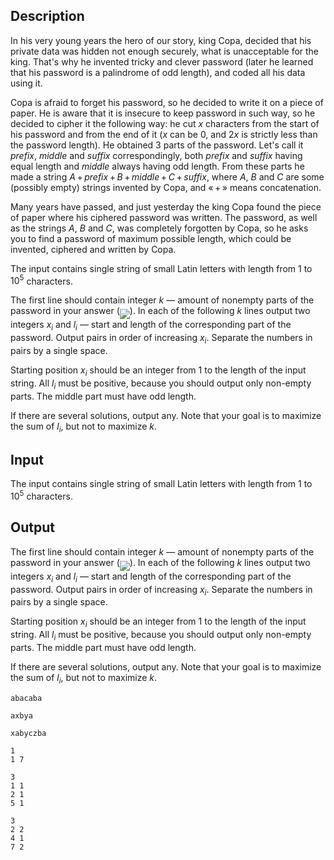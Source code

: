 ## Description

<div><p>In his very young years the hero of our story, king Copa, decided that his private data was hidden not enough securely, what is unacceptable for the king. That's why he invented tricky and clever password (later he learned that his password is a palindrome of odd length), and coded all his data using it. </p><p>Copa is afraid to forget his password, so he decided to write it on a piece of paper. He is aware that it is insecure to keep password in such way, so he decided to cipher it the following way: he cut <span class="tex-span"><i>x</i></span> characters from the start of his password and from the end of it (<span class="tex-span"><i>x</i></span> can be <span class="tex-span">0</span>, and <span class="tex-span">2<i>x</i></span> is strictly less than the password length). He obtained 3 <span class="tex-font-style-bf"><span class="tex-font-style-underline">parts of the password</span></span>. Let's call it <span class="tex-span"><i>prefix</i></span>, <span class="tex-span"><i>middle</i></span> and <span class="tex-span"><i>suffix</i></span> correspondingly, both <span class="tex-span"><i>prefix</i></span> and <span class="tex-span"><i>suffix</i></span> having equal length and <span class="tex-span"><i>middle</i></span> always having odd length. From these parts he made a string <span class="tex-span"><i>A</i> + <i>prefix</i> + <i>B</i> + <i>middle</i> + <i>C</i> + <i>suffix</i></span>, where <span class="tex-span"><i>A</i></span>, <span class="tex-span"><i>B</i></span> and <span class="tex-span"><i>C</i></span> are some (possibly empty) strings invented by Copa, and «<span class="tex-span"> + </span>» means concatenation.</p><p>Many years have passed, and just yesterday the king Copa found the piece of paper where his ciphered password was written. The password, as well as the strings <span class="tex-span"><i>A</i></span>, <span class="tex-span"><i>B</i></span> and <span class="tex-span"><i>C</i></span>, was completely forgotten by Copa, so he asks you to find a password of maximum possible length, which could be invented, ciphered and written by Copa.</p></div><div class="input-specification"><p>The input contains single string of small Latin letters with length from <span class="tex-span">1</span> to <span class="tex-span">10<sup class="upper-index">5</sup></span> characters.</p></div><div class="output-specification"><p>The first line should contain integer <span class="tex-span"><i>k</i></span> — amount of <span class="tex-font-style-bf"><span class="tex-font-style-underline">nonempty parts of the password</span></span> in your answer (<img align="middle" class="tex-formula" src="file://6hBH8Jz8.png" style="max-width: 100.0%;max-height: 100.0%;">). In each of the following <span class="tex-span"><i>k</i></span> lines output two integers <span class="tex-span"><i>x</i><sub class="lower-index"><i>i</i></sub></span> and <span class="tex-span"><i>l</i><sub class="lower-index"><i>i</i></sub></span> — start and length of the corresponding part of the password. Output pairs in order of increasing <span class="tex-span"><i>x</i><sub class="lower-index"><i>i</i></sub></span>. Separate the numbers in pairs by a single space.</p><p>Starting position <span class="tex-span"><i>x</i><sub class="lower-index"><i>i</i></sub></span> should be an integer from <span class="tex-span">1</span> to the length of the input string. All <span class="tex-span"><i>l</i><sub class="lower-index"><i>i</i></sub></span> must be positive, because you should output only non-empty parts. The middle part must have odd length.</p><p>If there are several solutions, output any. Note that your goal is to maximize the sum of <span class="tex-span"><i>l</i><sub class="lower-index"><i>i</i></sub></span>, but not to maximize <span class="tex-span"><i>k</i></span>.</p></div>

## Input

<p>The input contains single string of small Latin letters with length from <span class="tex-span">1</span> to <span class="tex-span">10<sup class="upper-index">5</sup></span> characters.</p>

## Output

<p>The first line should contain integer <span class="tex-span"><i>k</i></span> — amount of <span class="tex-font-style-bf"><span class="tex-font-style-underline">nonempty parts of the password</span></span> in your answer (<img align="middle" class="tex-formula" src="file://6hBH8Jz8.png" style="max-width: 100.0%;max-height: 100.0%;">). In each of the following <span class="tex-span"><i>k</i></span> lines output two integers <span class="tex-span"><i>x</i><sub class="lower-index"><i>i</i></sub></span> and <span class="tex-span"><i>l</i><sub class="lower-index"><i>i</i></sub></span> — start and length of the corresponding part of the password. Output pairs in order of increasing <span class="tex-span"><i>x</i><sub class="lower-index"><i>i</i></sub></span>. Separate the numbers in pairs by a single space.</p><p>Starting position <span class="tex-span"><i>x</i><sub class="lower-index"><i>i</i></sub></span> should be an integer from <span class="tex-span">1</span> to the length of the input string. All <span class="tex-span"><i>l</i><sub class="lower-index"><i>i</i></sub></span> must be positive, because you should output only non-empty parts. The middle part must have odd length.</p><p>If there are several solutions, output any. Note that your goal is to maximize the sum of <span class="tex-span"><i>l</i><sub class="lower-index"><i>i</i></sub></span>, but not to maximize <span class="tex-span"><i>k</i></span>.</p>





```input1
abacaba

```




```input2
axbya

```




```input3
xabyczba

```




```output1
1
1 7

```




```output2
3
1 1
2 1
5 1

```




```output3
3
2 2
4 1
7 2

```


